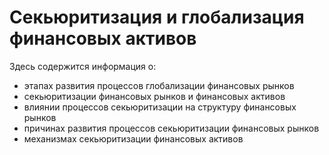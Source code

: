 # Секьюритизация и глобализация финансовых активов
Здесь содержится информация о:

- этапах развития процессов глобализации финансовых рынков
- секьюритизации финансовых рынков и финансовых активов
- влиянии процессов секьюритизации на структуру финансовых рынков
- причинах развития процессов секьюритизации финансовых рынков
- механизмах секьюритизации финансовых активов

